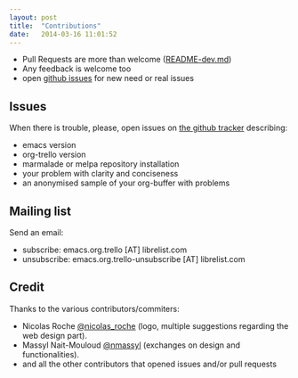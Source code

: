 ```yaml
---
layout: post
title:  "Contributions"
date:   2014-03-16 11:01:52
---
```


- Pull Requests are more than welcome ([README-dev.md](https://github.com/org-trello/org-trello/blob/master/README-dev.md))
- Any feedback is welcome too
- open [github issues](https://github.com/org-trello/org-trello/issues?state=open) for new need or real issues

## Issues

When there is trouble, please, open issues on [the github tracker](https://github.com/org-trello/org-trello/issues?state=open) describing:

- emacs version
- org-trello version
- marmalade or melpa repository installation
- your problem with clarity and conciseness
- an anonymised sample of your org-buffer with problems

## Mailing list

Send an email:

- subscribe: emacs.org.trello [AT] librelist.com
- unsubscribe: emacs.org.trello-unsubscribe [AT] librelist.com

## Credit

Thanks to the various contributors/commiters:

- Nicolas Roche [@nicolas_roche](https://twitter.com/nicolas_roche) (logo, multiple suggestions regarding the web design part).
- Massyl Nait-Mouloud [@nmassyl](https://twitter.com/nmassyl) (exchanges on design and functionalities).
- and all the other contributors that opened issues and/or pull requests
